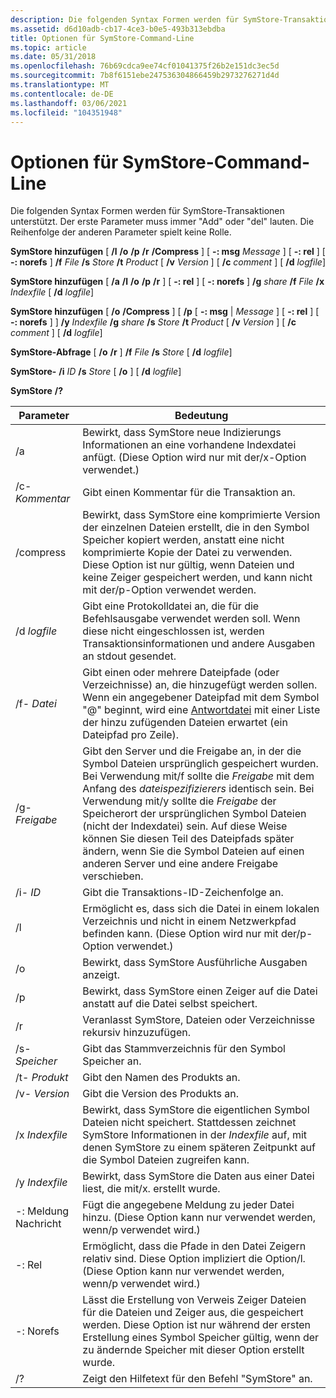 ```yaml
---
description: Die folgenden Syntax Formen werden für SymStore-Transaktionen unterstützt. Der erste Parameter muss immer "Add" oder "del" lauten. Die Reihenfolge der anderen Parameter spielt keine Rolle.
ms.assetid: d6d10adb-cb17-4ce3-b0e5-493b313ebdba
title: Optionen für SymStore-Command-Line
ms.topic: article
ms.date: 05/31/2018
ms.openlocfilehash: 76b69cdca9ee74cf01041375f26b2e151dc3ec5d
ms.sourcegitcommit: 7b8f6151ebe247536304866459b2973276271d4d
ms.translationtype: MT
ms.contentlocale: de-DE
ms.lasthandoff: 03/06/2021
ms.locfileid: "104351948"
---
```

# <a name="symstore-command-line-options"></a>Optionen für SymStore-Command-Line

Die folgenden Syntax Formen werden für SymStore-Transaktionen unterstützt. Der erste Parameter muss immer "Add" oder "del" lauten. Die Reihenfolge der anderen Parameter spielt keine Rolle.

**SymStore hinzufügen** \[ **/l** **/o** **/p** **/r** **/Compress** \] \[ **-: msg** *Message* \] \[ **-: rel** \] \[ **-: norefs** \] **/f** *File* **/s** *Store* **/t** *Product* \[ **/v** *Version* \] \[ **/c** *comment* \] \[ **/d** *logfile*\]

**SymStore hinzufügen** \[ **/a** **/l** **/o** **/p** **/r** \] \[ **-: rel** \] \[ **-: norefs** \] **/g** *share* **/f** *File* **/x** *Indexfile* \[ **/d** *logfile*\]

**SymStore hinzufügen** \[ **/o** **/Compress** \] \[ **/p** \[ **-: msg** \| *Message* \] \[ **-: rel** \] \[ **-: norefs** \] \] **/y** *Indexfile* **/g** *share* **/s** *Store* **/t** *Product* \[ **/v** *Version* \] \[ **/c** *comment* \] \[ **/d** *logfile*\]

**SymStore-Abfrage** \[ **/o** **/r** \] **/f** *File* **/s** *Store* \[ **/d** *logfile*\]

**SymStore-** **/i** *ID* **/s** *Store* \[ **/o** \] \[ **/d** *logfile*\]

**SymStore** **/?**



| Parameter      | Bedeutung                                                                                                                                                                                                                                                                                                                                                                                                      |
|----------------|--------------------------------------------------------------------------------------------------------------------------------------------------------------------------------------------------------------------------------------------------------------------------------------------------------------------------------------------------------------------------------------------------------------|
| /a             | Bewirkt, dass SymStore neue Indizierungs Informationen an eine vorhandene Indexdatei anfügt. (Diese Option wird nur mit der/x-Option verwendet.)                                                                                                                                                                                                                                                                                 |
| /c- *Kommentar*   | Gibt einen Kommentar für die Transaktion an.                                                                                                                                                                                                                                                                                                                                                                     |
| /compress      | Bewirkt, dass SymStore eine komprimierte Version der einzelnen Dateien erstellt, die in den Symbol Speicher kopiert werden, anstatt eine nicht komprimierte Kopie der Datei zu verwenden. Diese Option ist nur gültig, wenn Dateien und keine Zeiger gespeichert werden, und kann nicht mit der/p-Option verwendet werden.                                                                                                                                                              |
| /d *logfile*   | Gibt eine Protokolldatei an, die für die Befehlsausgabe verwendet werden soll. Wenn diese nicht eingeschlossen ist, werden Transaktionsinformationen und andere Ausgaben an stdout gesendet.                                                                                                                                                                                                                                                                     |
| /f- *Datei*      | Gibt einen oder mehrere Dateipfade (oder Verzeichnisse) an, die hinzugefügt werden sollen. Wenn ein angegebener Dateipfad mit dem Symbol "@" beginnt, wird eine [Antwortdatei](../midl/response-files.md) mit einer Liste der hinzu zufügenden Dateien erwartet (ein Dateipfad pro Zeile).                                                                                                                                             |
| /g- *Freigabe*     | Gibt den Server und die Freigabe an, in der die Symbol Dateien ursprünglich gespeichert wurden. Bei Verwendung mit/f sollte die *Freigabe* mit dem Anfang des *dateispezifizierers* identisch sein. Bei Verwendung mit/y sollte die *Freigabe* der Speicherort der ursprünglichen Symbol Dateien (nicht der Indexdatei) sein. Auf diese Weise können Sie diesen Teil des Dateipfads später ändern, wenn Sie die Symbol Dateien auf einen anderen Server und eine andere Freigabe verschieben. |
| /i- *ID*        | Gibt die Transaktions-ID-Zeichenfolge an.                                                                                                                                                                                                                                                                                                                                                                         |
| /l             | Ermöglicht es, dass sich die Datei in einem lokalen Verzeichnis und nicht in einem Netzwerkpfad befinden kann. (Diese Option wird nur mit der/p-Option verwendet.)                                                                                                                                                                                                                                                                                        |
| /o             | Bewirkt, dass SymStore Ausführliche Ausgaben anzeigt.                                                                                                                                                                                                                                                                                                                                                                   |
| /p             | Bewirkt, dass SymStore einen Zeiger auf die Datei anstatt auf die Datei selbst speichert.                                                                                                                                                                                                                                                                                                                                 |
| /r             | Veranlasst SymStore, Dateien oder Verzeichnisse rekursiv hinzuzufügen.                                                                                                                                                                                                                                                                                                                                                     |
| /s- *Speicher*     | Gibt das Stammverzeichnis für den Symbol Speicher an.                                                                                                                                                                                                                                                                                                                                                           |
| /t- *Produkt*   | Gibt den Namen des Produkts an.                                                                                                                                                                                                                                                                                                                                                                           |
| /v- *Version*   | Gibt die Version des Produkts an.                                                                                                                                                                                                                                                                                                                                                                        |
| /x *Indexfile* | Bewirkt, dass SymStore die eigentlichen Symbol Dateien nicht speichert. Stattdessen zeichnet SymStore Informationen in der *Indexfile* auf, mit denen SymStore zu einem späteren Zeitpunkt auf die Symbol Dateien zugreifen kann.                                                                                                                                                                                                                         |
| /y *Indexfile* | Bewirkt, dass SymStore die Daten aus einer Datei liest, die mit/x. erstellt wurde.                                                                                                                                                                                                                                                                                                                                                |
| -: Meldung Nachricht  | Fügt die angegebene Meldung zu jeder Datei hinzu. (Diese Option kann nur verwendet werden, wenn/p verwendet wird.)                                                                                                                                                                                                                                                                                                                     |
| -: Rel          | Ermöglicht, dass die Pfade in den Datei Zeigern relativ sind. Diese Option impliziert die Option/l. (Diese Option kann nur verwendet werden, wenn/p verwendet wird.)                                                                                                                                                                                                                                                                     |
| -: Norefs       | Lässt die Erstellung von Verweis Zeiger Dateien für die Dateien und Zeiger aus, die gespeichert werden. Diese Option ist nur während der ersten Erstellung eines Symbol Speicher gültig, wenn der zu ändernde Speicher mit dieser Option erstellt wurde.                                                                                                                                                                                      |
| /?             | Zeigt den Hilfetext für den Befehl "SymStore" an.                                                                                                                                                                                                                                                                                                                                                                 |



 

 

 



